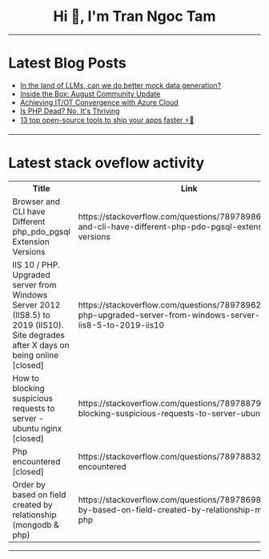 <h1 align="center">Hi 👋, I'm Tran Ngoc Tam</h1>

---

# Latest Blog Posts 
<!-- BLOG-POST-LIST:START -->
- [In the land of LLMs, can we do better mock data generation?](https://dev.to/neurelo/in-the-land-of-llms-can-we-do-better-mock-data-generation-489)
- [Inside the Box: August Community Update](https://dev.to/codesandboxio/inside-the-box-august-community-update-5flm)
- [Achieving IT/OT Convergence with Azure Cloud](https://dev.to/sdtslmn/achieving-itot-convergence-with-azure-cloud-b3j)
- [Is PHP Dead? No, It&#39;s Thriving](https://dev.to/angelaswift/is-php-dead-no-its-thriving-3l0f)
- [13 top open-source tools to ship your apps faster ⚡🚀](https://dev.to/composiodev/13-top-open-source-tools-to-ship-your-apps-faster-4ihl)
<!-- BLOG-POST-LIST:END -->

---

# Latest stack oveflow activity
<table>
  <tr><th>Title</th><th>Link</th></tr>
  <!-- STACKOVERFLOW:START --><tr><td>Browser and CLI have Different php_pdo_pgsql Extension Versions</td><td>https://stackoverflow.com/questions/78978986/browser-and-cli-have-different-php-pdo-pgsql-extension-versions</td></tr><tr><td>IIS 10 / PHP. Upgraded server from Windows Server 2012 &lpar;IIS8.5&rpar; to 2019 &lpar;IIS10&rpar;. Site degrades after X days on being online [closed]</td><td>https://stackoverflow.com/questions/78978962/iis-10-php-upgraded-server-from-windows-server-2012-iis8-5-to-2019-iis10</td></tr><tr><td>How to blocking suspicious requests to server - ubuntu nginx [closed]</td><td>https://stackoverflow.com/questions/78978879/how-to-blocking-suspicious-requests-to-server-ubuntu-nginx</td></tr><tr><td>Php encountered [closed]</td><td>https://stackoverflow.com/questions/78978832/php-encountered</td></tr><tr><td>Order by based on field created by relationship &lpar;mongodb &amp; php&rpar;</td><td>https://stackoverflow.com/questions/78978698/order-by-based-on-field-created-by-relationship-mongodb-php</td></tr><!-- STACKOVERFLOW:END -->
</table>

---



